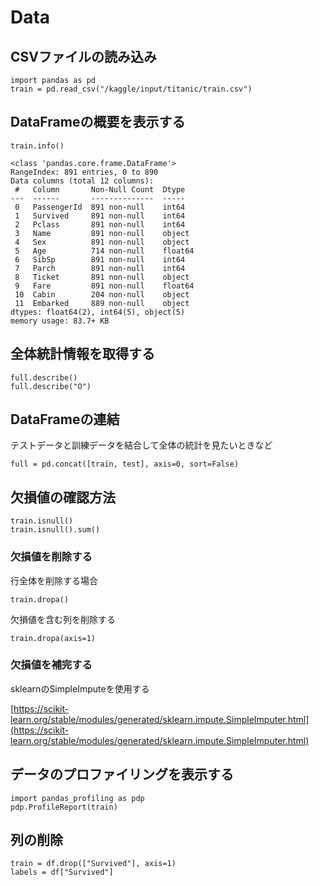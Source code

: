 # Data

## CSVファイルの読み込み

```
import pandas as pd
train = pd.read_csv("/kaggle/input/titanic/train.csv")
```

## DataFrameの概要を表示する
```
train.info()

<class 'pandas.core.frame.DataFrame'>
RangeIndex: 891 entries, 0 to 890
Data columns (total 12 columns):
 #   Column       Non-Null Count  Dtype  
---  ------       --------------  -----  
 0   PassengerId  891 non-null    int64  
 1   Survived     891 non-null    int64  
 2   Pclass       891 non-null    int64  
 3   Name         891 non-null    object 
 4   Sex          891 non-null    object 
 5   Age          714 non-null    float64
 6   SibSp        891 non-null    int64  
 7   Parch        891 non-null    int64  
 8   Ticket       891 non-null    object 
 9   Fare         891 non-null    float64
 10  Cabin        204 non-null    object 
 11  Embarked     889 non-null    object 
dtypes: float64(2), int64(5), object(5)
memory usage: 83.7+ KB
```

## 全体統計情報を取得する

```
full.describe()
full.describe("O")
```

## DataFrameの連結

テストデータと訓練データを結合して全体の統計を見たいときなど

```
full = pd.concat([train, test], axis=0, sort=False)
```

## 欠損値の確認方法

```
train.isnull()
train.isnull().sum()
```

### 欠損値を削除する

行全体を削除する場合
```
train.dropa()
```

欠損値を含む列を削除する
```
train.dropa(axis=1)
```

### 欠損値を補完する

sklearnのSimpleImputeを使用する

[https://scikit-learn.org/stable/modules/generated/sklearn.impute.SimpleImputer.html](https://scikit-learn.org/stable/modules/generated/sklearn.impute.SimpleImputer.html)



## データのプロファイリングを表示する

```
import pandas_profiling as pdp
pdp.ProfileReport(train)
```

## 列の削除

```
train = df.drop(["Survived"], axis=1)
labels = df["Survived"]
```
